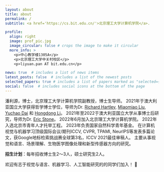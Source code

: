 ```yaml
---
layout: about
title: about
permalink: /
subtitle: <a href='https://cs.bit.edu.cn/'>北京理工大学计算机学院</a>.  

profile:
  align: right
  image: prof_pic.jpg
  image_circular: false # crops the image to make it circular
  more_info: >
    <p>中心教学楼1305A</p>
    <p>北京理工大学中关村校区</p>
    <p>liyuan.pan AT bit.edu.cn</p>

news: true  # includes a list of news items
latest_posts: false  # includes a list of the newest posts
selected_papers: true # includes a list of papers marked as "selected={true}"
social: false  # includes social icons at the bottom of the page
---
```


潘利源，博士，北京理工大学计算机学院副教授，博士生导师。 2021年于澳大利亚国立大学获得哲学博士学位，导师为Dr. [Richard Hartley](https://scholar.google.com/citations?user=cHia5p0AAAAJ&hl=zh-CN), [Miaomiao Liu](https://scholar.google.com/citations?user=ptAR7tUAAAAJ&hl=zh-CN), [Yuchao Dai](https://scholar.google.com/citations?user=fddAbqsAAAAJ&hl=en) 和 [Hongdong Li](https://scholar.google.com/citations?user=Mq89JAcAAAAJ&hl=zh-CN)。 2021年至2022于澳大利亚国立大学从事博士后研究，导师为Dr. [Eric Stone](https://biology.anu.edu.au/people/academics/eric-stone)。 2022年6月加入北京理工大学计算机学院。 2022年入选北京市青年人才托举工程。 2023年负责国家自然科学青年基金。 在计算机视觉与机器学习顶级国际会议/期刊ICCV, CVPR, TPAMI, NeurIPS等发表多篇论文，获Google地标检索挑战赛全球第3名，ICCV 2021最佳审稿人。 主要从事视觉和语言、场景理解、生物医学图像处理和新型传感器方向的研究。

**招生计划**：每年招收博士生2～3人，硕士研究生2人。 

欢迎有志于视觉与语言、机器学习、人工智能研究的的同学们加入！ :raised_hands:
<div style='display: none'>
Dr. Liyuan Pan obtained her Ph.D. degeree from the Australian National University at 2021. Tell the world about yourself. Link to your favorite [subreddit](http://reddit.com). You can put a picture in, too. The code is already in, just name your picture `prof_pic.jpg` and put it in the `img/` folder.

Put your address / P.O. box / other info right below your picture. You can also disable any of these elements by editing `profile` property of the YAML header of your `_pages/about.md`. Edit `_bibliography/papers.bib` and Jekyll will render your [publications page](/al-folio/publications/) automatically.

Link to your social media connections, too. This theme is set up to use [Font Awesome icons](http://fortawesome.github.io/Font-Awesome/) and [Academicons](https://jpswalsh.github.io/academicons/), like the ones below. Add your Facebook, Twitter, LinkedIn, Google Scholar, or just disable all of them.
</div>
